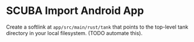 # SCUBA Import Android App

Create a softlink at `app/src/main/rust/tank` that points to the top-level
tank directory in your local filesystem. (TODO automate this). 
